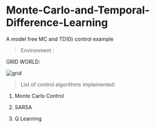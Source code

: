# Monte-Carlo-and-Temporal-Difference-Learning

A model free MC and TD(0) control example

> Environment : 

GRID WORLD: 


![grid](https://i.ibb.co/S76c04n/grid.png)




> List of control algorithms implemented:


1. Monte Carlo Control            

2. SARSA

3. Q Learning
